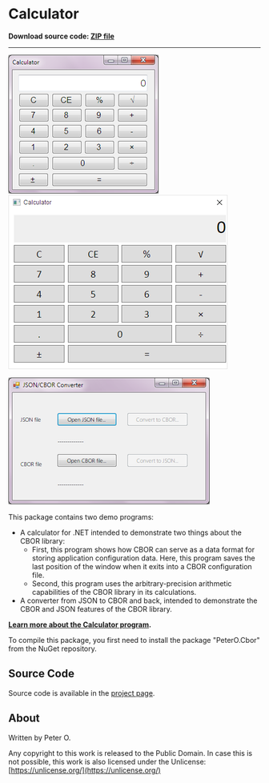 Calculator
====

**Download source code: [ZIP file](https://github.com/peteroupc/Calculator/archive/master.zip)**

----

![Calculator](calc.png)  ![WPF Calculator](wpfcalc.png)

![JSON-to-CBOR converter](jsoncbor.png)

This package contains two demo programs:

* A calculator for .NET intended to demonstrate two things about the CBOR
library:
    * First, this program shows how CBOR can serve as a data format for storing application configuration data.
      Here, this program saves the last position of the window when it exits into a CBOR
      configuration file.
    * Second, this program uses the arbitrary-precision arithmetic capabilities of the
       CBOR library in its calculations.
* A converter from JSON to CBOR and back, intended to demonstrate the CBOR
and JSON features of the CBOR library.

**[Learn more about the Calculator program](https://peteroupc.github.io/Calculator/AboutTheCode.html).**

To compile this package, you first need to install the package "PeterO.Cbor" from the NuGet repository.

Source Code
---------
Source code is available in the [project page](https://github.com/peteroupc/Calculator).

About
-----------

Written by Peter O.

Any copyright to this work is released to the Public Domain.
In case this is not possible, this work is also
licensed under the Unlicense: [https://unlicense.org/](https://unlicense.org/)
